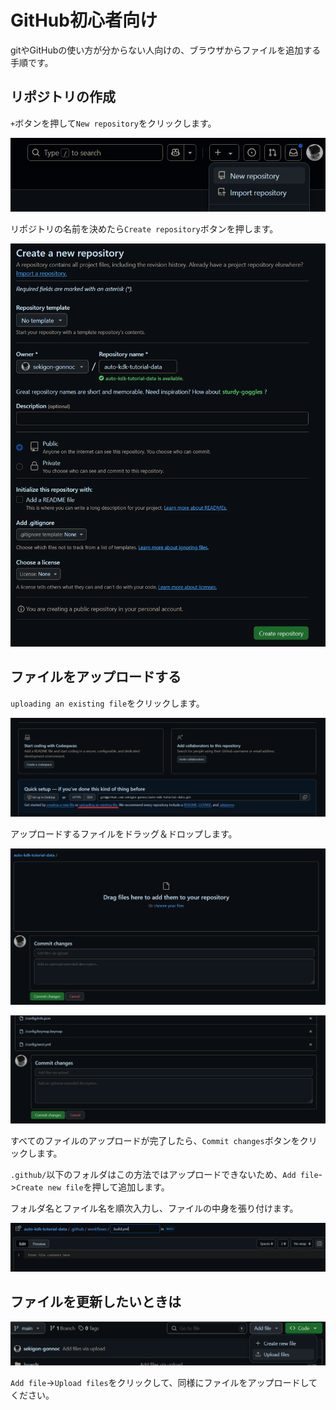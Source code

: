 # GitHub初心者向け

gitやGitHubの使い方が分からない人向けの、ブラウザからファイルを追加する手順です。

## リポジトリの作成

`+`ボタンを押して`New repository`をクリックします。

![](img/new-repository.png)

リポジトリの名前を決めたら`Create repository`ボタンを押します。

![](img/create-repository.png)

## ファイルをアップロードする

`uploading an existing file`をクリックします。

![](img/upload-file.png)

アップロードするファイルをドラッグ＆ドロップします。

![](img/drop-files.png)

![](img/commit-changes.png)

すべてのファイルのアップロードが完了したら、`Commit changes`ボタンをクリックします。

`.github/`以下のフォルダはこの方法ではアップロードできないため、`Add file`->`Create new file`を押して追加します。

フォルダ名とファイル名を順次入力し、ファイルの中身を張り付けます。

![](img/create-new-file.png)

## ファイルを更新したいときは

![](img/update-files.png)

`Add file`->`Upload files`をクリックして、同様にファイルをアップロードしてください。